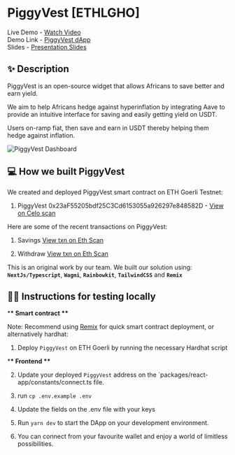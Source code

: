 # PiggyVest [ETHLGHO]

Live Demo - [Watch Video](https://drive.google.com/file/d/1nsJecAsWC1_jTUkeqEWH6t98Xni9B4sd/view) <br />
Demo Link - [PiggyVest dApp](https://piggyvestdapp.vercel.app) <br />
Slides - [Presentation Slides](https://piggyvestdapp.vercel.app/PiggyVestSlides.pdf)

## ✨ Description

PiggyVest is an open-source widget that allows Africans to save better and earn yield.

We aim to help Africans hedge against hyperinflation by integrating Aave to provide an intuitive interface for saving and easily getting yield on USDT.

Users on-ramp fiat, then save and earn in USDT thereby helping them hedge against inflation.

![PiggyVest Dashboard](https://piggyvestdapp.vercel.app/img/preview.png)

## 💻 How we built PiggyVest

We created and deployed PiggyVest smart contract on ETH Goerli Testnet:

1. PiggyVest 0x23aF55205bdf25C3Cd6153055a926297e848582D - [View on Celo scan](https://celoscan.io/address/0x23aF55205bdf25C3Cd6153055a926297e848582D)

Here are some of the recent transactions on PiggyVest:

1. Savings [View txn on Eth Scan](https://goerli.etherscan.io/tx/0x1856c51aa13fba9ed301c57b83086b8ed9e4bf61ad5e8d36b5e7ae681138e948)

2. Withdraw [View txn on Eth Scan](https://goerli.etherscan.io/tx/0xc8679506fb0e84575b0ed6117a89d27f7dd391fd97c8a9a2ca429712ab1cf742)

This is an original work by our team. We built our solution using: **`NextJs/Typescript`**, **`Wagmi`**, **`Rainbowkit`**, **`TailwindCSS`** and **`Remix`**

## 🧑‍💻 Instructions for testing locally

\***\* Smart contract \*\***

Note: Recommend using [Remix](https://remix.ethereum.org) for quick smart contract deployment, or alternatively hardhat:

1. Deploy `PiggyVest` on ETH Goerli by running the necessary Hardhat script

\***\* Frontend \*\***

2. Update your deployed `PiggyVest` address on the `packages/react-app/constants/connect.ts file.

3. run `cp .env.example .env`

4. Update the fields on the .env file with your keys

5. Run `yarn dev` to start the DApp on your development environment.

6. You can connect from your favourite wallet and enjoy a world of limitless possibilities.
